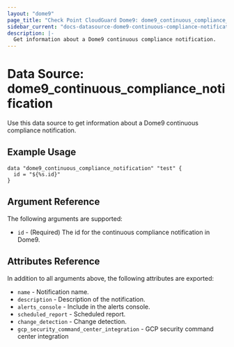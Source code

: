 ```yaml
---
layout: "dome9"
page_title: "Check Point CloudGuard Dome9: dome9_continuous_compliance_notification"
sidebar_current: "docs-datasource-dome9-continuous-compliance-notification"
description: |-
  Get information about a Dome9 continuous compliance notification.
---
```


# Data Source: dome9_continuous_compliance_notification

Use this data source to get information about a Dome9 continuous compliance notification.

## Example Usage

```hcl
data "dome9_continuous_compliance_notification" "test" {
  id = "${%s.id}"
}
```

## Argument Reference

The following arguments are supported:

* `id` - (Required) The id for the continuous compliance notification in Dome9. 

## Attributes Reference

In addition to all arguments above, the following attributes are exported:

* `name` - Notification name.
* `description` - Description of the notification.
* `alerts_console` - Include in the alerts console.
* `scheduled_report` - Scheduled report.
* `change_detection` - Change detection.
* `gcp_security_command_center_integration` - GCP security command center integration
